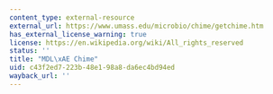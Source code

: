 ```yaml
---
content_type: external-resource
external_url: https://www.umass.edu/microbio/chime/getchime.htm
has_external_license_warning: true
license: https://en.wikipedia.org/wiki/All_rights_reserved
status: ''
title: "MDL\xAE Chime"
uid: c43f2ed7-223b-48e1-98a8-da6ec4bd94ed
wayback_url: ''
---
```

